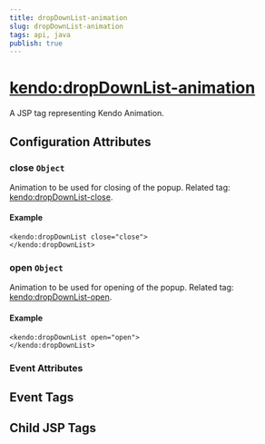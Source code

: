 ```yaml
---
title: dropDownList-animation
slug: dropDownList-animation
tags: api, java
publish: true
---
```


# <kendo:dropDownList-animation>
A JSP tag representing Kendo Animation.

## Configuration Attributes


### close `Object`

Animation to be used for closing of the popup. Related tag: [<kendo:dropDownList-close>](#kendo-dropDownList-close). 

#### Example
    <kendo:dropDownList close="close">
    </kendo:dropDownList>



### open `Object`

Animation to be used for opening of the popup. Related tag: [<kendo:dropDownList-open>](#kendo-dropDownList-open). 

#### Example
    <kendo:dropDownList open="open">
    </kendo:dropDownList>



### Event Attributes

## Event Tags


## Child JSP Tags

